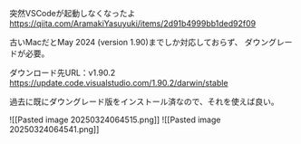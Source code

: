 突然VSCodeが起動しなくなったよ
https://qiita.com/AramakiYasuyuki/items/2d91b4999bb1ded92f09

古いMacだとMay 2024 (version 1.90)までしか対応しておらず、
ダウングレードが必要。

ダウンロード先URL：v1.90.2
https://update.code.visualstudio.com/1.90.2/darwin/stable

過去に既にダウングレード版をインストール済なので、それを使えば良い。

![[Pasted image 20250324064515.png]]
![[Pasted image 20250324064541.png]]

